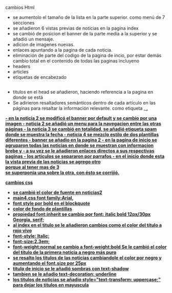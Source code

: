 cambios Html
- se aumentolo el tamaño de la lista en la parte superior. como menú de 7 secciones
- se añadieron 6 vistas previas de noticias en la pagina index
- se cambió de posicion el banner de la parte media a la superior y se añadió un mensaje.
- adicion de imagenes nuevas.
- enlaces apuntando a la pagina de cada noticia.
- eliminación de parte del codigo de la pagina de incio, por estar demás
cambio total en el contenido de todas las paginas incluyeno
- headers
- articles
- etiquetas de encabezado <h2>
- titulos en el head se añadieron, haciendo referencia a la pagina en donde se está
- Se adirieron resaltadores semánticos dentro de cada artículo en las páginas para resaltar la información relevante.
como etiqueta <u>,
<strong>,
<b>
- en la noticia 2 se modificó el banner por default y se cambio por una imagen
- noticia 2 se añadió un menu para la navegacion entre las otras páginas
- la noticia 3 se cambió en totalidad, se añadió etiqueta spam donde se muestra la fecha
- noticia 4 se mezclo estilo de dos plantillas diferentes
- banner se añadio en la pagina 2
- en la pagina de inicio se agruparon todas las noticias en donde se muestran con informacion brebe y
- a su vez se le añadieron enlaces directos a sus respectivas paginas
- los articulos se separaron por parrafos
- en el inicio donde esta la vista previa de las noticias se agrego otro <div class="row"> porque al tener mas de 3 <section>
se superponia una sobre la otra, con ésto se corrijió.

cambios css
- se cambió el color de fuente en noticias2
- main4.css font family:Arial, 
- font style por bold en el blockquote
- color de fondo de plantillas
- propiedad font:inherit se cambio por font: italic bold 12px/30px Georgia, serif; 
- al index en el titulo se le añadieron cambios como el color del título a rojo vivo
- font-style: Italic;
- font-size:2.3em;
- font-weight:normal se cambio a font-weight:bold
Se le cambió el color del título de la primera noticia a negro más puro
- se resalto los titulos de las noticias cambiandole el color por negro y aumentando el font.size por 25px
- titulo de inicio se le añadió sombras con text-shadow 
- tambien se le añadio text-decoration: underline
-  los titulos de noticias se añadio style="text-transform: uppercase;" para dejar los titulos en mayuscula
